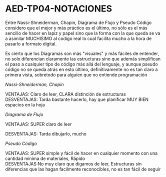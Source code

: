 # AED-TP04-NOTACIONES

Entre Nassi-Shneiderman, Chapin, Diagrama de Flujo y Pseudo Código considero que el mejor y más práctico es el último, no sólo es el más sencillo de hacer en lapiz y papel sino que la forma con la que queda se va a asimilar MUCHISIMO al codigo real lo cual facilita mucho a la hora de pasarlo a formato digital.

Es cierto que los Diagramas son más "visuales" y más fáciles de entender, no solo diferencian claramente las estructuras sino que además simplifican el paso a cualquier tipo de código más allá del lenguaje, y aunque pseudo código no se queda atrás en esto último, definitivamente no es tan claro a primera vista, sobretodo para alguien que no entiende programación

_Nassi-Shneiderman, Chapin_

VENTAJAS: Claro de leer, CLARA distinción de estructuras   
DESVENTAJAS: Tarda bastante hacerlo, hay que planificar MUY BIEN espacios en la hoja                                                                 

_Diagrama de Flujo_

VENTAJAS: SUPER claro de leer 

DESVENTAJAS: Tarda dibujarlo, mucho
                      
_Pseudo Código_

VENTAJAS: SUPER simple y fácil de hacer en cualquier momento con una cantidad minima de materiales, Rápido   
DESVENTAJAS:No muy claro que digamos de leer, Estructuras sin diferencias que las hagan facilmente reconocibles, no es tan fácil de seguir
                                        
                                           
